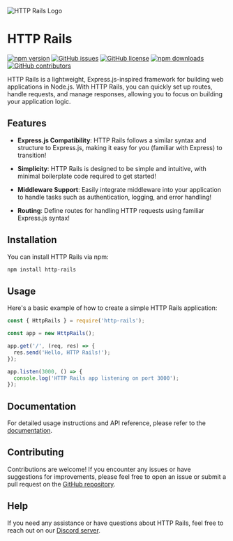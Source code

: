 ![HTTP Rails Logo](https://github.com/minidogg/http-rails/assets/117037081/a4d8e7b7-4354-4966-811e-b59f500eee4c)

# HTTP Rails
[![npm version](https://badge.fury.io/js/http-rails.svg)](https://www.npmjs.com/package/http-rails)
[![GitHub issues](https://img.shields.io/github/issues/minidogg/http-rails.svg)](https://github.com/minidogg/http-rails/issues)
[![GitHub license](https://img.shields.io/github/license/minidogg/http-rails.svg)](https://github.com/minidogg/http-rails/blob/main/LICENSE)
[![npm downloads](https://img.shields.io/npm/dt/http-rails.svg)](https://www.npmjs.com/package/http-rails)
[![GitHub contributors](https://img.shields.io/github/contributors/minidogg/http-rails.svg)](https://github.com/minidogg/http-rails/graphs/contributors)

HTTP Rails is a lightweight, Express.js-inspired framework for building web applications in Node.js. With HTTP Rails, you can quickly set up routes, handle requests, and manage responses, allowing you to focus on building your application logic.

## Features

- **Express.js Compatibility**: HTTP Rails follows a similar syntax and structure to Express.js, making it easy for you (familiar with Express) to transition!
  
- **Simplicity**: HTTP Rails is designed to be simple and intuitive, with minimal boilerplate code required to get started!

- **Middleware Support**: Easily integrate middleware into your application to handle tasks such as authentication, logging, and error handling!

- **Routing**: Define routes for handling HTTP requests using familiar Express.js syntax!

## Installation

You can install HTTP Rails via npm:

```bash
npm install http-rails
```

## Usage

Here's a basic example of how to create a simple HTTP Rails application:

```javascript
const { HttpRails } = require('http-rails');

const app = new HttpRails();

app.get('/', (req, res) => {
  res.send('Hello, HTTP Rails!');
});

app.listen(3000, () => {
  console.log('HTTP Rails app listening on port 3000');
});
```

## Documentation

For detailed usage instructions and API reference, please refer to the [documentation](https://www.npmjs.com/package/http-rails).


## Contributing

Contributions are welcome! If you encounter any issues or have suggestions for improvements, please feel free to open an issue or submit a pull request on the [GitHub repository](https://github.com/minidogg/http-rails).

## Help

If you need any assistance or have questions about HTTP Rails, feel free to reach out on our [Discord server](#).

